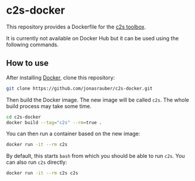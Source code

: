 # c2s-docker
This repository provides a Dockerfile for the [c2s toolbox](https://github.com/lucastheis/c2s).

It is currently not available on Docker Hub but it can be used using the following commands.

## How to use

After installing [Docker](https://www.docker.com/), clone this repository:

```sh
git clone https://github.com/jonasrauber/c2s-docker.git
```

Then build the Docker image. The new image will be called `c2s`. The whole build process may take some time.

```sh
cd c2s-docker
docker build --tag="c2s" --rm=true .
```

You can then run a container based on the new image:

```sh
docker run -it --rm c2s
```

By default, this starts `bash` from which you should be able to run `c2s`.
You can also run `c2s` directly:

```sh
docker run -it --rm c2s c2s
```
